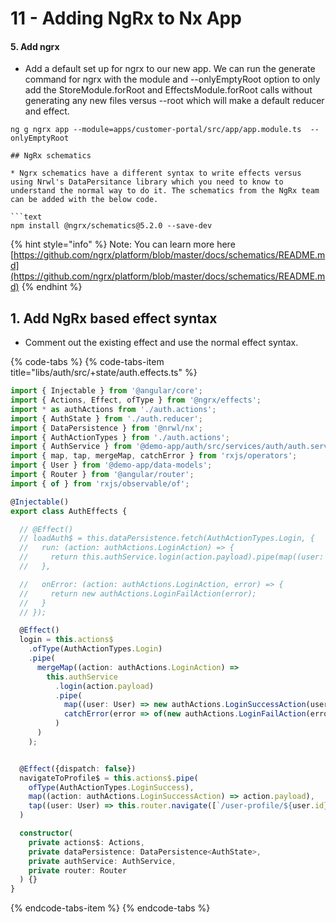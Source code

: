 # 11 - Adding NgRx to Nx App

#### 5. Add ngrx

* Add a default set up for ngrx to our new app. We can run the generate command for ngrx with the module and --onlyEmptyRoot option to only add the StoreModule.forRoot and EffectsModule.forRoot calls without generating any new files versus --root which will make a default reducer and effect.

```
ng g ngrx app --module=apps/customer-portal/src/app/app.module.ts  --onlyEmptyRoot

## NgRx schematics

* Ngrx schematics have a different syntax to write effects versus using Nrwl's DataPersitance library which you need to know to understand the normal way to do it. The schematics from the NgRx team can be added with the below code.

```text
npm install @ngrx/schematics@5.2.0 --save-dev
```

{% hint style="info" %}
Note: You can learn more here [https://github.com/ngrx/platform/blob/master/docs/schematics/README.md](https://github.com/ngrx/platform/blob/master/docs/schematics/README.md)
{% endhint %}

## 1. Add NgRx based effect syntax

* Comment out the existing effect and use the normal effect syntax.

{% code-tabs %}
{% code-tabs-item title="libs/auth/src/+state/auth.effects.ts" %}
```typescript
import { Injectable } from '@angular/core';
import { Actions, Effect, ofType } from '@ngrx/effects';
import * as authActions from './auth.actions';
import { AuthState } from './auth.reducer';
import { DataPersistence } from '@nrwl/nx';
import { AuthActionTypes } from './auth.actions';
import { AuthService } from '@demo-app/auth/src/services/auth/auth.service';
import { map, tap, mergeMap, catchError } from 'rxjs/operators';
import { User } from '@demo-app/data-models';
import { Router } from '@angular/router';
import { of } from 'rxjs/observable/of';

@Injectable()
export class AuthEffects {

  // @Effect()
  // loadAuth$ = this.dataPersistence.fetch(AuthActionTypes.Login, {
  //   run: (action: authActions.LoginAction) => {
  //     return this.authService.login(action.payload).pipe(map((user: User) => (new authActions.LoginSuccessAction(user))))
  //   },

  //   onError: (action: authActions.LoginAction, error) => {
  //     return new authActions.LoginFailAction(error);
  //   }
  // });

  @Effect()
  login = this.actions$
    .ofType(AuthActionTypes.Login)
    .pipe(
      mergeMap((action: authActions.LoginAction) =>
        this.authService
          .login(action.payload)
          .pipe(
            map((user: User) => new authActions.LoginSuccessAction(user)),
            catchError(error => of(new authActions.LoginFailAction(error)))
          )
      )
    );


  @Effect({dispatch: false})
  navigateToProfile$ = this.actions$.pipe(
    ofType(AuthActionTypes.LoginSuccess),
    map((action: authActions.LoginSuccessAction) => action.payload),
    tap((user: User) => this.router.navigate([`/user-profile/${user.id}`]))
  )

  constructor(
    private actions$: Actions,
    private dataPersistence: DataPersistence<AuthState>,
    private authService: AuthService,
    private router: Router
  ) {}
}
```
{% endcode-tabs-item %}
{% endcode-tabs %}

